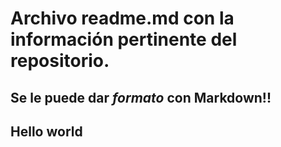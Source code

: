 # Archivo readme.md con la información pertinente del repositorio.

## Se le puede dar *formato* con Markdown!!
## Hello world
